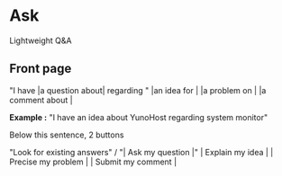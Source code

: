 Ask
===

Lightweight Q&amp;A


Front page
----------

"I have |a question about| <BRAND> regarding <keywords>"
        |an idea for     |
        |a problem on    |
        |a comment about |
        
        
**Example :** "I have an idea about YunoHost regarding system monitor"


Below this sentence, 2 buttons


"Look for existing answers"    /    "| Ask my question    |"
                                     | Explain my idea    |
                                     | Precise my problem |
                                     | Submit my comment  |
